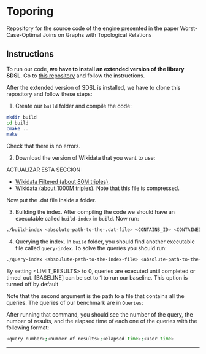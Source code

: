 # Toporing

Repository for the source code of the engine presented in the paper Worst-Case-Optimal Joins on Graphs with Topological Relations 

## Instructions

To run our code, **we have to install an extended version of the library SDSL**. Go to [this repository](https://github.com/toporing/sdsl-lite) and follow the instructions.

After the extended version of SDSL is installed, we have to clone this repository and follow these steps:

1. Create our `build` folder and compile the code:
```Bash
mkdir build
cd build
cmake ..
make
```

Check that there is no errors.

2. Download the version of Wikidata that you want to use:

ACTUALIZAR ESTA SECCION

- [Wikidata Filtered (about 80M triples)](http://compact-leapfrog.tk/files/wikidata-filtered-enumerated.dat).
- [Wikidata (about 1000M triples)](http://compact-leapfrog.tk/files/wikidata-enumerated.dat.gz). Note that this file is compressed.

Now put the .dat file inside a folder.

3. Building the index. After compiling the code we should have an executable called `build-index` in `build`. Now run:

```Bash
./build-index <absolute-path-to-the-.dat-file> <CONTAINS_ID> <CONTAINED_IN_ID> <TOUCHES_ID>
```


4. Querying the index. In `build` folder, you should find another executable file called `query-index`. To solve the queries you should run:

```Bash
./query-index <absoulute-path-to-the-index-file> <absolute-path-to-the-query-file> <LIMIT_RESULTS> [BASELINE]
```

By setting <LIMIT_RESULTS> to 0, queries are executed until completed or timed_out. [BASELINE] can be set to 1 to run our baseline. This option is turned off by default 

Note that the second argument is the path to a file that contains all the queries. The queries of our benchmark are in `Queries`:

After running that command, you should see the number of the query, the number of results, and the elapsed time of each one of the queries with the following format:
```Bash
<query number>;<number of results>;<elapsed time>;<user time>
```
---

